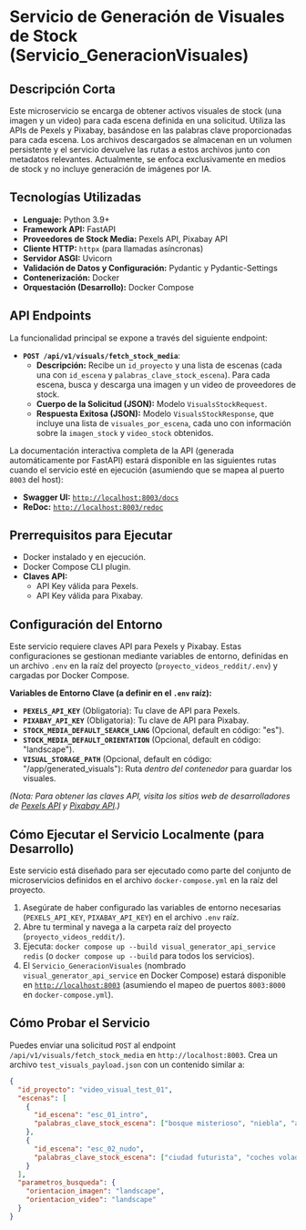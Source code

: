 # Servicio de Generación de Visuales de Stock (Servicio_GeneracionVisuales)

## Descripción Corta

Este microservicio se encarga de obtener activos visuales de stock (una imagen y un video) para cada escena definida en una solicitud. Utiliza las APIs de Pexels y Pixabay, basándose en las palabras clave proporcionadas para cada escena. Los archivos descargados se almacenan en un volumen persistente y el servicio devuelve las rutas a estos archivos junto con metadatos relevantes. Actualmente, se enfoca exclusivamente en medios de stock y no incluye generación de imágenes por IA.

## Tecnologías Utilizadas

* **Lenguaje:** Python 3.9+
* **Framework API:** FastAPI
* **Proveedores de Stock Media:** Pexels API, Pixabay API
* **Cliente HTTP:** `httpx` (para llamadas asíncronas)
* **Servidor ASGI:** Uvicorn
* **Validación de Datos y Configuración:** Pydantic y Pydantic-Settings
* **Contenerización:** Docker
* **Orquestación (Desarrollo):** Docker Compose

## API Endpoints

La funcionalidad principal se expone a través del siguiente endpoint:

* **`POST /api/v1/visuals/fetch_stock_media`**:
    * **Descripción:** Recibe un `id_proyecto` y una lista de escenas (cada una con `id_escena` y `palabras_clave_stock_escena`). Para cada escena, busca y descarga una imagen y un video de proveedores de stock.
    * **Cuerpo de la Solicitud (JSON):** Modelo `VisualsStockRequest`.
    * **Respuesta Exitosa (JSON):** Modelo `VisualsStockResponse`, que incluye una lista de `visuales_por_escena`, cada uno con información sobre la `imagen_stock` y `video_stock` obtenidos.

La documentación interactiva completa de la API (generada automáticamente por FastAPI) estará disponible en las siguientes rutas cuando el servicio esté en ejecución (asumiendo que se mapea al puerto `8003` del host):
* **Swagger UI:** [`http://localhost:8003/docs`](http://localhost:8003/docs)
* **ReDoc:** [`http://localhost:8003/redoc`](http://localhost:8003/redoc)

## Prerrequisitos para Ejecutar

* Docker instalado y en ejecución.
* Docker Compose CLI plugin.
* **Claves API:**
    * API Key válida para Pexels.
    * API Key válida para Pixabay.

## Configuración del Entorno

Este servicio requiere claves API para Pexels y Pixabay. Estas configuraciones se gestionan mediante variables de entorno, definidas en un archivo `.env` en la raíz del proyecto (`proyecto_videos_reddit/.env`) y cargadas por Docker Compose.

**Variables de Entorno Clave (a definir en el `.env` raíz):**

* **`PEXELS_API_KEY`** (Obligatoria): Tu clave de API para Pexels.
* **`PIXABAY_API_KEY`** (Obligatoria): Tu clave de API para Pixabay.
* **`STOCK_MEDIA_DEFAULT_SEARCH_LANG`** (Opcional, default en código: "es").
* **`STOCK_MEDIA_DEFAULT_ORIENTATION`** (Opcional, default en código: "landscape").
* **`VISUAL_STORAGE_PATH`** (Opcional, default en código: "/app/generated_visuals"): Ruta *dentro del contenedor* para guardar los visuales.

*(Nota: Para obtener las claves API, visita los sitios web de desarrolladores de [Pexels API](https://www.pexels.com/api/) y [Pixabay API](https://pixabay.com/api/docs/).)*

## Cómo Ejecutar el Servicio Localmente (para Desarrollo)

Este servicio está diseñado para ser ejecutado como parte del conjunto de microservicios definidos en el archivo `docker-compose.yml` en la raíz del proyecto.

1.  Asegúrate de haber configurado las variables de entorno necesarias (`PEXELS_API_KEY`, `PIXABAY_API_KEY`) en el archivo `.env` raíz.
2.  Abre tu terminal y navega a la carpeta raíz del proyecto (`proyecto_videos_reddit/`).
3.  Ejecuta: `docker compose up --build visual_generator_api_service redis` (o `docker compose up --build` para todos los servicios).
4.  El `Servicio_GeneracionVisuales` (nombrado `visual_generator_api_service` en Docker Compose) estará disponible en [`http://localhost:8003`](http://localhost:8003) (asumiendo el mapeo de puertos `8003:8000` en `docker-compose.yml`).

## Cómo Probar el Servicio

Puedes enviar una solicitud `POST` al endpoint `/api/v1/visuals/fetch_stock_media` en `http://localhost:8003`.
Crea un archivo `test_visuals_payload.json` con un contenido similar a:
```json
{
  "id_proyecto": "video_visual_test_01",
  "escenas": [
    {
      "id_escena": "esc_01_intro",
      "palabras_clave_stock_escena": ["bosque misterioso", "niebla", "amanecer"]
    },
    {
      "id_escena": "esc_02_nudo",
      "palabras_clave_stock_escena": ["ciudad futurista", "coches voladores", "neón"]
    }
  ],
  "parametros_busqueda": {
    "orientacion_imagen": "landscape",
    "orientacion_video": "landscape"
  }
}